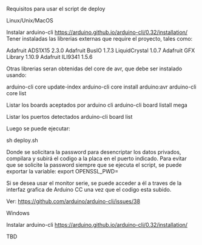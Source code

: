 Requisitos para usar el script de deploy

Linux/Unix/MacOS

Instalar arduino-cli https://arduino.github.io/arduino-cli/0.32/installation/
Tener instaladas las librerias externas que require el proyecto, tales como:

Adafruit ADS1X15     2.3.0
Adafruit BusIO       1.7.3
LiquidCrystal        1.0.7
Adafruit GFX Library 1.10.9
Adafruit ILI9341     1.5.6

Otras librerias seran obtenidas del core de avr, que debe ser instalado usando:

arduino-cli core update-index
arduino-cli core install arduino:avr
arduino-cli core list

Listar los boards aceptados por arduino cli
arduino-cli board listall mega 

Listar los puertos detectados
arduino-cli board list

Luego se puede ejecutar:

sh deploy.sh

Donde se solicitara la password para desencriptar los datos privados, compilara y subirá el codigo a la placa en el puerto indicado. Para evitar que se solicite la password siempre que se ejecuta el script, se puede exportar la variable:
export OPENSSL_PWD=<password>

Si se desea usar el monitor serie, se puede acceder a él a traves de la interfaz grafica de Arduino CC una vez que el codigo esta subido.

Ver: https://github.com/arduino/arduino-cli/issues/38


Windows

Instalar arduino-cli https://arduino.github.io/arduino-cli/0.32/installation/

TBD

